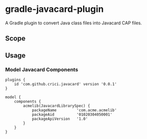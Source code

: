 # gradle-javacard-plugin
A Gradle plugin to convert Java class files into Javacard CAP files.

## Scope

## Usage

### Model Javacard Components

    plugins {
    	id 'com.github.crici.javacard' version '0.0.1'
    }
    
    model {
    	components {
    		acmelib(JavacardLibrarySpec) {
    			packageName 		'com.acme.acmelib'
    			packageAid			'01020304050001'
    			packageApiVersion 	'1.0'
    		}
    	}
    }